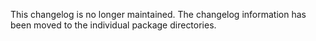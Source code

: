 This changelog is no longer maintained. The changelog information has been moved to the individual package directories.
